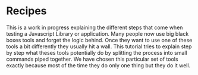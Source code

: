 # Recipes

This is a work in progress explaining the different steps that come when testing a Javascript Library or application. Many people now use big black boxes tools
and forget the logic behind. Once they want to use one of these tools a bit differently they usually hit a wall. This tutorial tries to explain step by step what theses tools potentially do
by splitting the process into small commands piped together. We have chosen this particular set of tools exactly because most of the time they do only one thing but they do it well.

